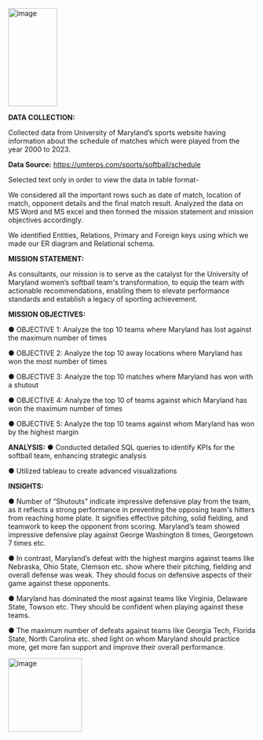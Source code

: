 

<img width="100" height="200" alt="image" src="https://github.com/user-attachments/assets/b4f5c0a1-244d-42ca-b914-bb13d7054c22" />



**DATA COLLECTION:**

Collected data from University of Maryland’s sports website having information about the schedule of matches which were played from the year 2000 to 2023.

**Data Source:**
https://umterps.com/sports/softball/schedule

Selected text only in order to view the data in table format-
 
We considered all the important rows such as date of match, location of match, opponent details and the final match result. Analyzed the data on MS Word and MS excel and then formed the mission statement and mission objectives accordingly.

We identified Entities, Relations, Primary and Foreign keys using which we made our ER diagram and Relational schema.

**MISSION STATEMENT:**
 
As consultants, our mission is to serve as the catalyst for the University of Maryland women’s softball team's transformation, to equip the team with actionable recommendations, enabling them to elevate performance standards and establish a legacy of sporting achievement.

**MISSION OBJECTIVES:**
 
●  	OBJECTIVE 1: Analyze the top 10 teams where Maryland has lost against the maximum number of times

●  	OBJECTIVE 2: Analyze the top 10 away locations where Maryland has won the most number of times

●  	OBJECTIVE 3: Analyze the top 10 matches where Maryland has won with a shutout

●  	OBJECTIVE 4: Analyze the top 10 of teams against which Maryland has won the maximum number of times

●  	OBJECTIVE 5:  Analyze the top 10 teams against whom Maryland has won by the highest margin

**ANALYSIS:**
● Conducted detailed SQL queries to identify KPIs for the softball team, enhancing strategic analysis 

● Utilized tableau to create advanced visualizations

**INSIGHTS:**

●	Number of “Shutouts” indicate impressive defensive play from the team, as it reflects a strong performance in preventing the opposing team's hitters from reaching home plate. It signifies effective pitching, solid fielding, and teamwork to keep the opponent from scoring. Maryland’s team showed impressive defensive play against George Washington 8 times, Georgetown 7 times etc.

●	In contrast, Maryland’s defeat with the highest margins against teams like Nebraska, Ohio State, Clemson etc. show where their pitching, fielding and overall defense was weak. They should focus on defensive aspects of their game against these opponents.

●	Maryland has dominated the most against teams like Virginia, Delaware State, Towson etc. They should be confident when playing against these teams.

●	The maximum number of defeats against teams like Georgia Tech, Florida State, North Carolina etc. shed light on whom Maryland should practice more, get more fan support and improve their overall performance.

<img width="150" height="150" alt="image" src="https://github.com/user-attachments/assets/1d2ddca5-d459-4890-abda-c4b9d6fe8acf" />


